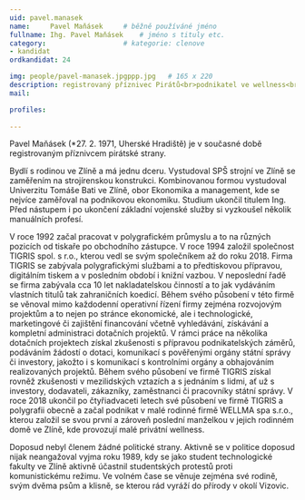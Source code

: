 ```yaml
---
uid: pavel.manasek
name:     Pavel Maňásek  	# běžně používáné jméno
fullname: Ihg. Pavel Maňásek  	# jméno s tituly etc.
category:                   # kategorie: clenove
- kandidat
ordkandidat: 24

img: people/pavel-manasek.jpgppp.jpg   # 165 x 220
description: registrovaný příznivec Pirátů<br>podnikatel ve wellness<br>Zlín # kratký popis, max 160 znaků
mail:

profiles:
  
---
```

Pavel Maňásek (*27. 2. 1971, Uherské Hradiště) je v současné době registrovaným příznivcem pirátské strany. 

Bydlí s rodinou ve Zlíně a má jednu dceru.
Vystudoval SPŠ strojní ve Zlíně se zaměřením na strojírenskou konstrukci. Kombinovanou formou vystudoval Univerzitu Tomáše Bati ve Zlíně, obor Ekonomika a management, kde se nejvíce zaměřoval na podnikovou ekonomiku. Studium ukončil titulem Ing.
Před nástupem i po ukončení základní vojenské služby si vyzkoušel několik manuálních profesí. 

V roce 1992 začal pracovat v polygrafickém průmyslu a to na různých pozicích od tiskaře po obchodního zástupce. V roce 1994 založil společnost TIGRIS spol. s r.o., kterou vedl se svým společníkem až do roku 2018.
Firma TIGRIS se zabývala polygrafickými službami a to předtiskovou přípravou, digitálním tiskem a v posledním období i knižní vazbou. V neposlední řadě se firma zabývala cca 10 let nakladatelskou činností a to jak vydáváním vlastních titulů tak zahraničních koedicí.
Během svého působení v této firmě se věnoval mimo každodenní operativní řízení firmy zejména rozvojovým projektům a to nejen po stránce ekonomické, ale i technologické, marketingové či zajištění financování včetně vyhledávání, získávání a kompletní administraci dotačních projektů. V rámci práce na několika dotačních projektech získal zkušenosti s přípravou podnikatelských záměrů, podáváním žádostí o dotaci, komunikací s pověřenými orgány státní správy či investory, jakožto i s komunikací s kontrolními orgány a obhajováním realizovaných projektů. Během svého působení ve firmě TIGRIS získal rovněž zkušenosti v mezilidských vztazích a s jednáním s lidmi, ať už s investory, dodavateli, zákazníky, zaměstnanci či pracovníky státní správy.
V roce 2018 ukončil po čtyřiadvaceti letech své působení ve firmě TIGRIS a polygrafii obecně a začal podnikat v malé rodinné firmě WELLMA spa s.r.o., kterou založil se svou první a zároveň poslední manželkou v jejich rodinném domě ve Zlíně, kde provozují malé privátní wellness.

Doposud nebyl členem žádné politické strany. Aktivně se v politice doposud nijak neangažoval vyjma roku 1989, kdy se jako student technologické fakulty ve Zlíně aktivně účastnil studentských protestů proti komunistickému režimu.
Ve volném čase se věnuje zejména své rodině, svým dvěma psům a klisně, se kterou rád vyráží do přírody v okolí Vizovic.
